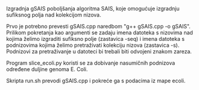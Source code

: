 Izgradnja gSAIS poboljšanja algoritma SAIS, koje omogućuje izgradnju sufiksnog polja nad kolekcijom nizova.

Prvo je potrebno prevesti gSAIS.cpp naredbom "g++ gSAIS.cpp -o gSAIS".
Prilikom pokretanja kao argumenti se zadaju imena datoteka s nizovima nad kojima želimo izgraditi sufiksno polje
(zastavica -seq) i imena datoteka s podnizovima kojima želimo pretraživati kolekciju nizova (zastavica -s).
Podnizovi za pretraživanje u datoteci bi trebali biti odvojeni znakom zareza.

Program slice_ecoli.py koristi se za dobivanje nasumičnih podnizova određene duljine genoma E. Coli.

Skripta run.sh prevodi gSAIS.cpp i pokreće ga s podacima iz mape ecoli.
